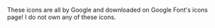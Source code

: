 These icons are all by Google and downloaded on Google Font's icons page! I do not own any of these icons.
